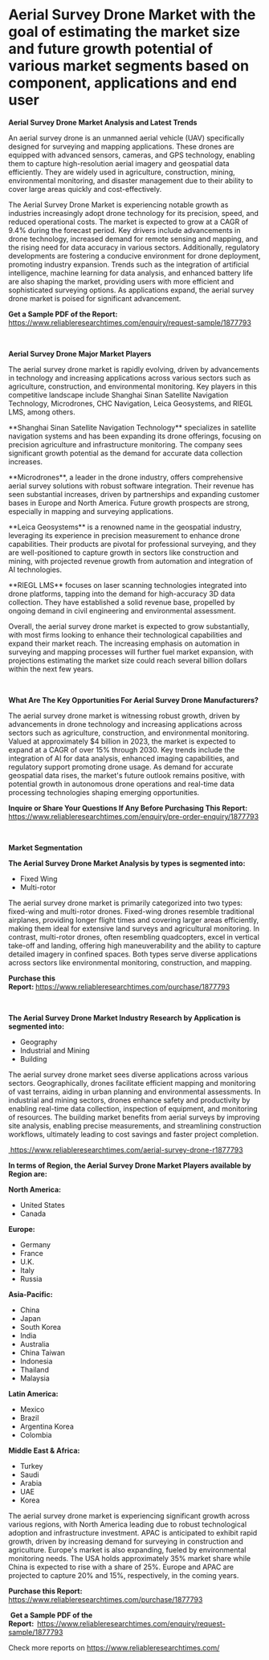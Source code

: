 <p><h1>Aerial Survey Drone Market with the goal of estimating the market size and future growth potential of various market segments based on component, applications and end user</h1></p><p><strong>Aerial Survey Drone Market Analysis and Latest Trends</strong></p>
<p><p>An aerial survey drone is an unmanned aerial vehicle (UAV) specifically designed for surveying and mapping applications. These drones are equipped with advanced sensors, cameras, and GPS technology, enabling them to capture high-resolution aerial imagery and geospatial data efficiently. They are widely used in agriculture, construction, mining, environmental monitoring, and disaster management due to their ability to cover large areas quickly and cost-effectively.</p><p>The Aerial Survey Drone Market is experiencing notable growth as industries increasingly adopt drone technology for its precision, speed, and reduced operational costs. The market is expected to grow at a CAGR of 9.4% during the forecast period. Key drivers include advancements in drone technology, increased demand for remote sensing and mapping, and the rising need for data accuracy in various sectors. Additionally, regulatory developments are fostering a conducive environment for drone deployment, promoting industry expansion. Trends such as the integration of artificial intelligence, machine learning for data analysis, and enhanced battery life are also shaping the market, providing users with more efficient and sophisticated surveying options. As applications expand, the aerial survey drone market is poised for significant advancement.</p></p>
<p><strong>Get a Sample PDF of the Report:&nbsp;</strong> <a href="https://www.reliableresearchtimes.com/enquiry/request-sample/1877793?utm_campaign=2006&utm_medium=2&utm_source=Github&utm_content=ia&utm_term=11042025&utm_id=aerial-survey-drone">https://www.reliableresearchtimes.com/enquiry/request-sample/1877793</a></p>
<p>&nbsp;</p>
<p><strong>Aerial Survey Drone Major Market Players</strong></p>
<p><p>The aerial survey drone market is rapidly evolving, driven by advancements in technology and increasing applications across various sectors such as agriculture, construction, and environmental monitoring. Key players in this competitive landscape include Shanghai Sinan Satellite Navigation Technology, Microdrones, CHC Navigation, Leica Geosystems, and RIEGL LMS, among others.</p><p>**Shanghai Sinan Satellite Navigation Technology** specializes in satellite navigation systems and has been expanding its drone offerings, focusing on precision agriculture and infrastructure monitoring. The company sees significant growth potential as the demand for accurate data collection increases.</p><p>**Microdrones**, a leader in the drone industry, offers comprehensive aerial survey solutions with robust software integration. Their revenue has seen substantial increases, driven by partnerships and expanding customer bases in Europe and North America. Future growth prospects are strong, especially in mapping and surveying applications.</p><p>**Leica Geosystems** is a renowned name in the geospatial industry, leveraging its experience in precision measurement to enhance drone capabilities. Their products are pivotal for professional surveying, and they are well-positioned to capture growth in sectors like construction and mining, with projected revenue growth from automation and integration of AI technologies.</p><p>**RIEGL LMS** focuses on laser scanning technologies integrated into drone platforms, tapping into the demand for high-accuracy 3D data collection. They have established a solid revenue base, propelled by ongoing demand in civil engineering and environmental assessment.</p><p>Overall, the aerial survey drone market is expected to grow substantially, with most firms looking to enhance their technological capabilities and expand their market reach. The increasing emphasis on automation in surveying and mapping processes will further fuel market expansion, with projections estimating the market size could reach several billion dollars within the next few years.</p></p>
<p>&nbsp;</p>
<p><strong>What Are The Key Opportunities For Aerial Survey Drone Manufacturers?</strong></p>
<p><p>The aerial survey drone market is witnessing robust growth, driven by advancements in drone technology and increasing applications across sectors such as agriculture, construction, and environmental monitoring. Valued at approximately $4 billion in 2023, the market is expected to expand at a CAGR of over 15% through 2030. Key trends include the integration of AI for data analysis, enhanced imaging capabilities, and regulatory support promoting drone usage. As demand for accurate geospatial data rises, the market's future outlook remains positive, with potential growth in autonomous drone operations and real-time data processing technologies shaping emerging opportunities.</p></p>
<p><strong>Inquire or Share Your Questions If Any Before Purchasing This Report:</strong> <a href="https://www.reliableresearchtimes.com/enquiry/pre-order-enquiry/1877793?utm_campaign=2006&utm_medium=2&utm_source=Github&utm_content=ia&utm_term=11042025&utm_id=aerial-survey-drone">https://www.reliableresearchtimes.com/enquiry/pre-order-enquiry/1877793</a></p>
<p>&nbsp;</p>
<p><strong>Market Segmentation</strong></p>
<p><strong>The Aerial Survey Drone Market Analysis by types is segmented into:</strong></p>
<p><ul><li>Fixed Wing</li><li>Multi-rotor</li></ul></p>
<p><p>The aerial survey drone market is primarily categorized into two types: fixed-wing and multi-rotor drones. Fixed-wing drones resemble traditional airplanes, providing longer flight times and covering larger areas efficiently, making them ideal for extensive land surveys and agricultural monitoring. In contrast, multi-rotor drones, often resembling quadcopters, excel in vertical take-off and landing, offering high maneuverability and the ability to capture detailed imagery in confined spaces. Both types serve diverse applications across sectors like environmental monitoring, construction, and mapping.</p></p>
<p><strong>Purchase this Report:&nbsp;</strong><a href="https://www.reliableresearchtimes.com/purchase/1877793?utm_campaign=2006&utm_medium=2&utm_source=Github&utm_content=ia&utm_term=11042025&utm_id=aerial-survey-drone">https://www.reliableresearchtimes.com/purchase/1877793</a></p>
<p>&nbsp;</p>
<p><strong>The Aerial Survey Drone Market Industry Research by Application is segmented into:</strong></p>
<p><ul><li>Geography</li><li>Industrial and Mining</li><li>Building</li></ul></p>
<p><p>The aerial survey drone market sees diverse applications across various sectors. Geographically, drones facilitate efficient mapping and monitoring of vast terrains, aiding in urban planning and environmental assessments. In industrial and mining sectors, drones enhance safety and productivity by enabling real-time data collection, inspection of equipment, and monitoring of resources. The building market benefits from aerial surveys by improving site analysis, enabling precise measurements, and streamlining construction workflows, ultimately leading to cost savings and faster project completion.</p></p>
<p><a href="https://www.reliableresearchtimes.com/aerial-survey-drone-r1877793?utm_campaign=2006&utm_medium=2&utm_source=Github&utm_content=ia&utm_term=11042025&utm_id=aerial-survey-drone">&nbsp;https://www.reliableresearchtimes.com/aerial-survey-drone-r1877793</a></p>
<p><strong>In terms of Region, the Aerial Survey Drone Market Players available by Region are:</strong></p>
<p>
    <p> <strong> North America: </strong>
        <ul>
            <li>United States</li>
            <li>Canada</li>
        </ul>
        </p> 
    <p> <strong> Europe: </strong>
        <ul>
            <li>Germany</li>
            <li>France</li>
            <li>U.K.</li>
            <li>Italy</li>
            <li>Russia</li>
        </ul>
        </p> 
    <p> <strong> Asia-Pacific: </strong>
        <ul>
            <li>China</li>
            <li>Japan</li>
            <li>South Korea</li>
            <li>India</li>
            <li>Australia</li>
            <li>China Taiwan</li>
            <li>Indonesia</li>
            <li>Thailand</li>
            <li>Malaysia</li>
        </ul>
        </p> 
    <p> <strong> Latin America: </strong>
        <ul>
            <li>Mexico</li>
            <li>Brazil</li>
            <li>Argentina Korea</li>
            <li>Colombia</li>
        </ul>
        </p> 
    <p> <strong> Middle East & Africa: </strong>
        <ul>
            <li>Turkey</li>
            <li>Saudi</li>
            <li>Arabia</li>
            <li>UAE</li>
            <li>Korea</li>
        </ul>
    </p>
    </p>
<p><p>The aerial survey drone market is experiencing significant growth across various regions, with North America leading due to robust technological adoption and infrastructure investment. APAC is anticipated to exhibit rapid growth, driven by increasing demand for surveying in construction and agriculture. Europe's market is also expanding, fueled by environmental monitoring needs. The USA holds approximately 35% market share while China is expected to rise with a share of 25%. Europe and APAC are projected to capture 20% and 15%, respectively, in the coming years.</p></p>
<p><strong>Purchase this Report: </strong><a href="https://www.reliableresearchtimes.com/purchase/1877793?utm_campaign=2006&utm_medium=2&utm_source=Github&utm_content=ia&utm_term=11042025&utm_id=aerial-survey-drone">https://www.reliableresearchtimes.com/purchase/1877793</a></p>
<p>&nbsp;<strong>Get a Sample PDF of the Report:&nbsp;&nbsp;</strong><a href="https://www.reliableresearchtimes.com/enquiry/request-sample/1877793?utm_campaign=2006&utm_medium=2&utm_source=Github&utm_content=ia&utm_term=11042025&utm_id=aerial-survey-drone">https://www.reliableresearchtimes.com/enquiry/request-sample/1877793</a></p>
<p><strong></strong></p>
<p>Check more reports on <a href="https://www.reliableresearchtimes.com/?utm_campaign=2006&utm_medium=2&utm_source=Github&utm_content=ia&utm_term=11042025&utm_id=aerial-survey-drone">https://www.reliableresearchtimes.com/</a></p>